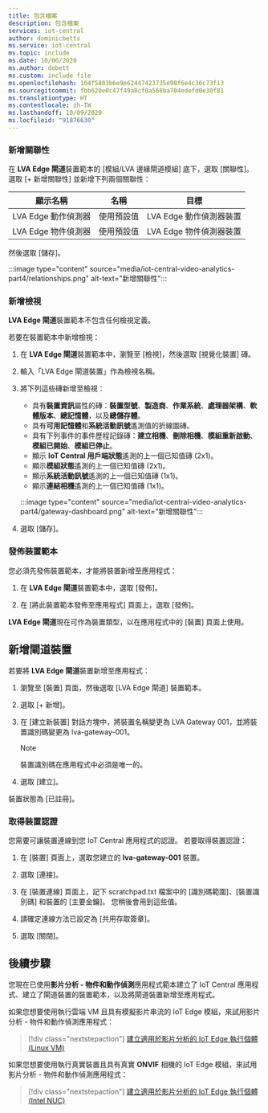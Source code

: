 ```yaml
---
title: 包含檔案
description: 包含檔案
services: iot-central
author: dominicbetts
ms.service: iot-central
ms.topic: include
ms.date: 10/06/2020
ms.author: dobett
ms.custom: include file
ms.openlocfilehash: 164f5803b6e9e62447423735e98f6e4c36c73f13
ms.sourcegitcommit: fbb620e0c47f49a8cf0a568ba704edefd0e30f81
ms.translationtype: HT
ms.contentlocale: zh-TW
ms.lasthandoff: 10/09/2020
ms.locfileid: "91876630"
---
```

### <a name="add-relationships"></a>新增關聯性

在 **LVA Edge 閘道**裝置範本的 [模組/LVA 邊緣閘道模組] 底下，選取 [關聯性]。 選取 [+ 新增關聯性] 並新增下列兩個關聯性：

|顯示名稱               |名稱          |目標 |
|-------------------------- |------------- |------ |
|LVA Edge 動作偵測器   |使用預設值   |LVA Edge 動作偵測器裝置 |
|LVA Edge 物件偵測器   |使用預設值   |LVA Edge 物件偵測器裝置 |

然後選取 [儲存]。

:::image type="content" source="media/iot-central-video-analytics-part4/relationships.png" alt-text="新增關聯性":::

### <a name="add-views"></a>新增檢視

**LVA Edge 閘道**裝置範本不包含任何檢視定義。

若要在裝置範本中新增檢視：

1. 在 **LVA Edge 閘道**裝置範本中，瀏覽至 [檢視]，然後選取 [視覺化裝置] 磚。

1. 輸入「LVA Edge 閘道裝置」作為檢視名稱。

1. 將下列這些磚新增至檢視：

    * 具有**裝置資訊**屬性的磚：**裝置型號**、**製造商**、**作業系統**、**處理器架構**、**軟體版本**、**總記憶體**，以及**總儲存體**。
    * 具有**可用記憶體**和**系統活動訊號**遙測值的折線圖磚。
    * 具有下列事件的事件歷程記錄磚：**建立相機**、**刪除相機**、**模組重新啟動**、**模組已開始**、**模組已停止**。
    * 顯示 **IoT Central 用戶端狀態**遙測的上一個已知值磚 (2x1)。
    * 顯示**模組狀態**遙測的上一個已知值磚 (2x1)。
    * 顯示**系統活動訊號**遙測的上一個已知值磚 (1x1)。
    * 顯示**連結相機**遙測的上一個已知值磚 (1x1)。

    :::image type="content" source="media/iot-central-video-analytics-part4/gateway-dashboard.png" alt-text="新增關聯性":::

1. 選取 [儲存]。

### <a name="publish-the-device-template"></a>發佈裝置範本

您必須先發佈裝置範本，才能將裝置新增至應用程式：

1. 在 **LVA Edge 閘道**裝置範本中，選取 [發佈]。

1. 在 [將此裝置範本發佈至應用程式] 頁面上，選取 [發佈]。

**LVA Edge 閘道**現在可作為裝置類型，以在應用程式中的 [裝置] 頁面上使用。

## <a name="add-a-gateway-device"></a>新增閘道裝置

若要將 **LVA Edge 閘道**裝置新增至應用程式：

1. 瀏覽至 [裝置] 頁面，然後選取 [LVA Edge 閘道] 裝置範本。

1. 選取 [+ 新增]。

1. 在 [建立新裝置] 對話方塊中，將裝置名稱變更為 LVA Gateway 001，並將裝置識別碼變更為 lva-gateway-001。

    > [!NOTE]
    > 裝置識別碼在應用程式中必須是唯一的。

1. 選取 [建立]。

裝置狀態為 [已註冊]。

### <a name="get-the-device-credentials"></a>取得裝置認證

您需要可讓裝置連線到您 IoT Central 應用程式的認證。 若要取得裝置認證：

1. 在 [裝置] 頁面上，選取您建立的 **lva-gateway-001** 裝置。

1. 選取 [連接]。

1. 在 [裝置連線] 頁面上，記下 scratchpad.txt 檔案中的 [識別碼範圍]、[裝置識別碼] 和裝置的 [主要金鑰]。 您稍後會用到這些值。

1. 請確定連線方法已設定為 [共用存取簽章]。

1. 選取 [關閉]。

## <a name="next-steps"></a>後續步驟

您現在已使用**影片分析 - 物件和動作偵測**應用程式範本建立了 IoT Central 應用程式、建立了閘道裝置的裝置範本，以及將閘道裝置新增至應用程式。

如果您想要使用執行雲端 VM 且具有模擬影片串流的 IoT Edge 模組，來試用影片分析 - 物件和動作偵測應用程式：

> [!div class="nextstepaction"]
> [建立適用於影片分析的 IoT Edge 執行個體 (Linux VM)](../articles/iot-central/retail/tutorial-video-analytics-iot-edge-vm.md)

如果您想要使用執行真實裝置且具有真實 **ONVIF** 相機的 IoT Edge 模組，來試用影片分析 - 物件和動作偵測應用程式：

> [!div class="nextstepaction"]
> [建立適用於影片分析的 IoT Edge 執行個體 (Intel NUC)](../articles/iot-central/retail/tutorial-video-analytics-iot-edge-nuc.md)
